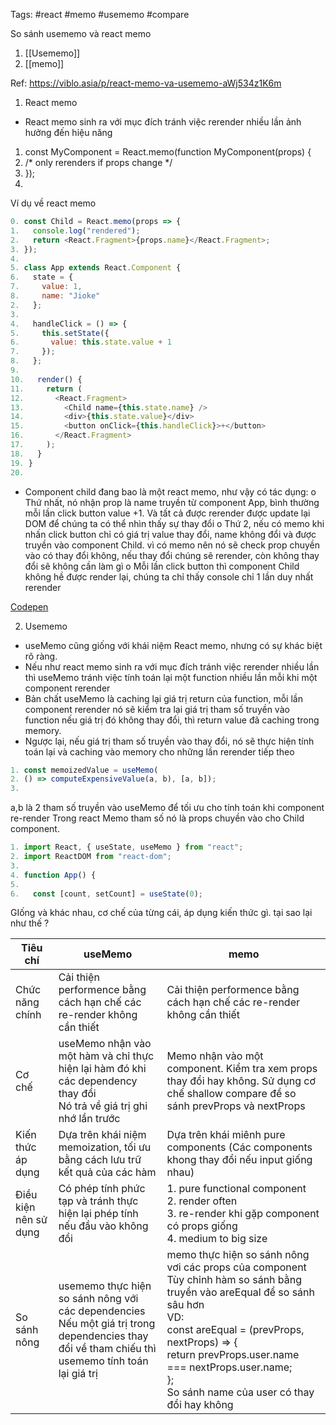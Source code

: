 Tags: #react #memo #usememo #compare

So sánh usememo và react memo
1. [[Usememo]]
2. [[memo]]

Ref: https://viblo.asia/p/react-memo-va-usememo-aWj534z1K6m

1.	React memo
-	React memo sinh ra với mục đích tránh việc rerender nhiều lần ảnh hưởng đến hiệu năng
1. const MyComponent = React.memo(function MyComponent(props) {
2.   /* only rerenders if props change */
3. });
4.  
Ví dụ về react memo
 ```js
 0. const Child = React.memo(props => {
 1.   console.log("rendered");
 2.   return <React.Fragment>{props.name}</React.Fragment>;
 3. });
 4.  
 5. class App extends React.Component {
 6.   state = {
 7.     value: 1,
 8.     name: "Jioke"
2.   };
3.  
4.   handleClick = () => {
5.     this.setState({
6.       value: this.state.value + 1
7.     });
8.   };
9.  
10.   render() {
11.     return (
12.       <React.Fragment>
13.         <Child name={this.state.name} />
14.         <div>{this.state.value}</div>
15.         <button onClick={this.handleClick}>+</button>
16.       </React.Fragment>
17.     );
18.   }
19. }
20.  
```

-	Component child đang bao là một react memo, như vậy có tác dụng:
o	Thứ nhất, nó nhận prop là name truyền từ component App, bình thường mỗi lần click button value +1. Và tất cả được rerender được update lại DOM để chúng ta có thể nhìn thấy sự thay đổi
o	Thứ 2, nếu có memo khi nhấn click button chỉ có giá trị value thay đổi, name không đổi và được truyền vào component Child. vì có memo nên nó sẽ check prop chuyền vào có thay đổi không, nếu thay đổi chúng sẽ rerender, còn không thay đổi sẽ không cần làm gì
o	Mỗi lần click button thì component Child không hề được render lại, chúng ta chỉ thấy console chỉ 1 lần duy nhất rerender

[Codepen](https://codepen.io/kinsomicrote/pen/JwOoej?editors=1111)

2.	Usememo
-	useMemo cũng giống với khái niệm React memo, nhưng có sự khác biệt rõ ràng.
-	Nếu như react memo sinh ra với mục đích tránh việc rerender nhiều lần thì useMemo tránh việc tính toán lại một function nhiều lần mỗi khi một component rerender
-	Bản chất useMemo là caching lại giá trị return của function, mỗi lần component rerender nó sẽ kiểm tra lại giá trị tham số truyền vào function nếu giá trị đó không thay đổi, thì return value đã caching trong memory. 
-	Ngược lại, nếu giá trị tham số truyền vào thay đổi, nó sẽ thực hiện tính toán lại và caching vào memory cho những lần rerender tiếp theo
```js
1. const memoizedValue = useMemo(
2. () => computeExpensiveValue(a, b), [a, b]);
3.  
```

a,b là 2 tham số truyền vào useMemo để tối ưu cho tính toán khi component re-render
Trong react Memo tham số nó là props chuyền vào cho Child component.

 ```js
 1. import React, { useState, useMemo } from "react";
 2. import ReactDOM from "react-dom";
 3.  
 4. function App() {
 5.  
 6.   const [count, setCount] = useState(0);
```

GIống và khác nhau, cơ chế của từng cái, áp dụng kiến thức gì. tại sao lại như thế ?

| Tiêu chí              | useMemo                                                                                                                                            | memo                                                                                                                                                                                                                                                                                                |
| --------------------- | -------------------------------------------------------------------------------------------------------------------------------------------------- | --------------------------------------------------------------------------------------------------------------------------------------------------------------------------------------------------------------------------------------------------------------------------------------------------- |
| Chức năng chính       | Cải thiện performence bằng cách hạn chế các re-render không cần thiết                                                                              | Cải thiện performence bằng cách hạn chế các re-render không cần thiết                                                                                                                                                                                                                               |
| Cơ chế                | useMemo nhận vào một hàm và chỉ thực hiện lại hàm đó khi các dependency thay đổi<br>Nó trả về giá trị ghi nhớ lần trước                            | Memo nhận vào một component. Kiểm tra xem props thay đổi hay không. Sử dụng cơ chế shallow compare để so sánh prevProps và nextProps                                                                                                                                                                |
| Kiến thức áp dụng     | Dựa trên khái niệm memoization, tối ưu bằng cách lưu trữ kết quả của các hàm                                                                       | Dựa trên khái miênh pure components (Các components khong thay đổi nếu input giống nhau)                                                                                                                                                                                                            |
| Điều kiện nên sử dụng | Có phép tính phức tạp và tránh thực hiện lại phép tính nếu đầu vào không đổi                                                                       | 1. pure functional component<br>2. render often<br>3. re-render khi gặp component có props giống<br>4. medium to big size                                                                                                                                                                           |
| So sánh nông          | usememo thực hiện so sánh nông với các dependencies<br>Nếu một giá trị trong dependencies thay đổi về tham chiếu thì usememo tính toán lại giá trị | memo thực hiện so sánh nông vơi các props của component<br>Tùy chỉnh hàm so sánh bằng truyền vào areEqual để so sánh sâu hơn<br>VD: <br>const areEqual = (prevProps, nextProps) => {  <br>return prevProps.user.name === nextProps.user.name; <br>};<br>So sánh name của user có thay đổi hay không |
